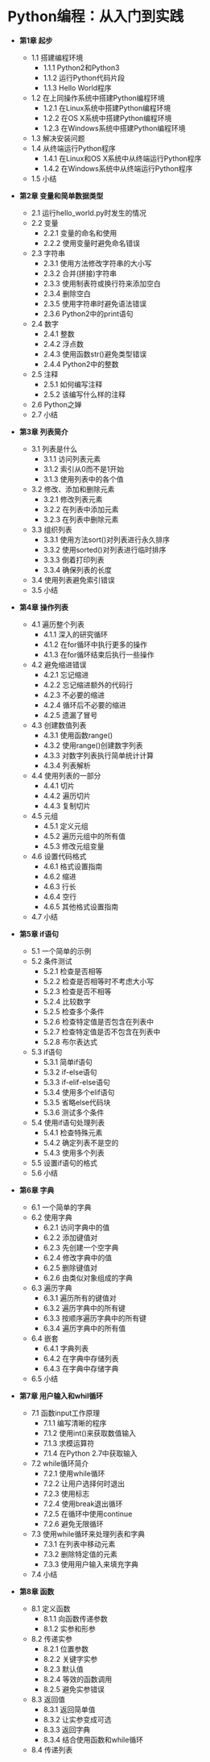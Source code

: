 # Python编程：从入门到实践

* **第1章 起步**

    * 1.1 搭建编程环境
        * 1.1.1 Python2和Python3
        * 1.1.2 运行Python代码片段
        * 1.1.3 Hello World程序
    * 1.2 在上同操作系统中搭建Python编程环境
        * 1.2.1 在Linux系统中搭建Python编程环境
        * 1.2.2 在OS X系统中搭建Python编程环境
        * 1.2.3 在Windows系统中搭建Python编程环境
    * 1.3 解决安装问题
    * 1.4 从终端运行Python程序
        * 1.4.1 在Linux和OS X系统中从终端运行Python程序
        * 1.4.2 在Windows系统中从终端运行Python程序
    * 1.5 小结


* **第2章 变量和简单数据类型**

    * 2.1 运行hello_world.py时发生的情况
    * 2.2 变量
        * 2.2.1 变量的命名和使用
        * 2.2.2 使用变量时避免命名错误
    * 2.3 字符串
        * 2.3.1 使用方法修改字符串的大小写
        * 2.3.2 合并(拼接)字符串
        * 2.3.3 使用制表符或换行符来添加空白
        * 2.3.4 删除空白
        * 2.3.5 使用字符串时避免语法错误
        * 2.3.6 Python2中的print语句
    * 2.4 数字
        * 2.4.1 整数
        * 2.4.2 浮点数
        * 2.4.3 使用函数str()避免类型错误
        * 2.4.4  Python2中的整数
    * 2.5 注释
        * 2.5.1 如何编写注释
        * 2.5.2 该编写什么样的注释
    * 2.6 Python之婵
    * 2.7 小结


* **第3章 列表简介**

    * 3.1 列表是什么
        * 3.1.1 访问列表元素
        * 3.1.2 索引从0而不是1开始
        * 3.1.3 使用列表中的各个值
    * 3.2 修改、添加和删除元素
        * 3.2.1 修改列表元素
        * 3.2.2 在列表中添加元素
        * 3.2.3 在列表中删除元素
    * 3.3 组织列表
        * 3.3.1 使用方法sort()对列表进行永久排序
        * 3.3.2 使用sorted()对列表进行临时排序
        * 3.3.3 倒着打印列表
        * 3.3.4 确保列表的长度
    * 3.4 使用列表避免索引错误
    * 3.5 小结


 * **第4章 操作列表**

    * 4.1 遍历整个列表
        * 4.1.1 深入的研究循环
        * 4.1.2 在for循环中执行更多的操作
        * 4.1.3 在for循环结束后执行一些操作
    * 4.2 避免缩进错误
        * 4.2.1 忘记缩进
        * 4.2.2 忘记缩进额外的代码行
        * 4.2.3 不必要的缩进
        * 4.2.4 循环后不必要的缩进
        * 4.2.5 遗漏了冒号
    * 4.3 创建数值列表
        * 4.3.1 使用函数range()
        * 4.3.2 使用range()创建数字列表
        * 4.3.3 对数字列表执行简单统计计算
        * 4.3.4 列表解析
    * 4.4 使用列表的一部分
        * 4.4.1 切片
        * 4.4.2 遍历切片
        * 4.4.3 复制切片
    * 4.5 元组
        * 4.5.1 定义元组
        * 4.5.2 遍历元组中的所有值
        * 4.5.3 修改元组变量
    * 4.6 设置代码格式
        * 4.6.1 格式设置指南
        * 4.6.2 缩进
        * 4.6.3 行长
        * 4.6.4 空行
        * 4.6.5 其他格式设置指南
    * 4.7 小结


* **第5章 if语句**

    * 5.1 一个简单的示例
    * 5.2 条件测试
        * 5.2.1 检查是否相等
        * 5.2.2 检查是否相等时不考虑大小写
        * 5.2.3 检查是否不相等
        * 5.2.4 比较数字
        * 5.2.5 检查多个条件
        * 5.2.6 检查特定值是否包含在列表中
        * 5.2.7 检查特定值是否不包含在列表中
        * 5.2.8 布尔表达式
    * 5.3 if语句
        * 5.3.1 简单if语句
        * 5.3.2 if-else语句
        * 5.3.3 if-elif-else语句
        * 5.3.4 使用多个elif语句
        * 5.3.5 省略else代码块
        * 5.3.6 测试多个条件
    * 5.4 使用if语句处理列表
        * 5.4.1 检查特殊元素
        * 5.4.2 确定列表不是空的
        * 5.4.3 使用多个列表
    * 5.5 设置if语句的格式
    * 5.6 小结


* **第6章 字典**

    * 6.1 一个简单的字典
    * 6.2 使用字典
        * 6.2.1 访问字典中的值
        * 6.2.2 添加键值对
        * 6.2.3 先创建一个空字典
        * 6.2.4 修改字典中的值
        * 6.2.5 删除键值对
        * 6.2.6 由类似对象组成的字典
    * 6.3 遍历字典
        * 6.3.1 遍历所有的键值对
        * 6.3.2 遍历字典中的所有键
        * 6.3.3 按顺序遍历字典中的所有键
        * 6.3.4 遍历字典中的所有值
    * 6.4 嵌套
        * 6.4.1 字典列表
        * 6.4.2 在字典中存储列表
        * 6.4.3 在字典中存储字典
    * 6.5 小结


* **第7章 用户输入和whil循环**

    * 7.1 函数input工作原理
        * 7.1.1 编写清晰的程序
        * 7.1.2 使用int()来获取数值输入
        * 7.1.3 求模运算符
        * 7.1.4 在Python 2.7中获取输入
    * 7.2 while循环简介
        * 7.2.1 使用while循环
        * 7.2.2 让用户选择何时退出
        * 7.2.3 使用标志
        * 7.2.4 使用break退出循环
        * 7.2.5 在循环中使用continue
        * 7.2.6 避免无限循环
    * 7.3 使用while循环来处理列表和字典
        * 7.3.1 在列表中移动元素
        * 7.3.2 删除特定值的元素
        * 7.3.3 使用用户输入来填充字典
    * 7.4 小结


* **第8章 函数**

    * 8.1 定义函数
        * 8.1.1 向函数传递参数
        * 8.1.2 实参和形参
    * 8.2 传递实参
        * 8.2.1 位置参数
        * 8.2.2 关键字实参
        * 8.2.3 默认值
        * 8.2.4 等效的函数调用
        * 8.2.5 避免实参错误
    * 8.3 返回值
        * 8.3.1 返回简单值
        * 8.3.2 让实参变成可选
        * 8.3.3 返回字典
        * 8.3.4 结合使用函数和while循环
    * 8.4 传递列表




























